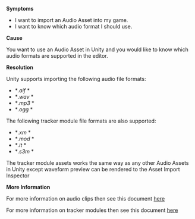 
        

**Symptoms** 

*   I want to import an Audio Asset into my game.
*   I want to know which audio format I should use.

**Cause** 

You want to use an Audio Asset in Unity and you would like to know which audio formats are supported in the editor. 

**Resolution** 

Unity supports importing the following audio file formats:

*   **.aif* * 
*   **.wav* * 
*   **.mp3* * 
*   **.ogg* * 

The following tracker module file formats are also supported:

*   **.xm* * 
*   **.mod* * 
*   **.it* * 
*   **.s3m* * 

The tracker module assets works the same way as any other Audio Assets in Unity except waveform preview can be rendered to the Asset Import Inspector 

**More Information** 

For more information on audio clips then see this document [here](http://docs.unity3d.com/Manual/class-AudioClip.html)

For more information on tracker modules then see this document [here](http://docs.unity3d.com/Manual/TrackerModules.html)

      